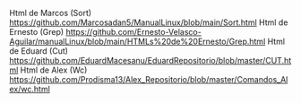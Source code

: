 Html de Marcos (Sort)
https://github.com/Marcosadan5/ManualLinux/blob/main/Sort.html
Html de Ernesto (Grep)
https://github.com/Ernesto-Velasco-Aguilar/manualLinux/blob/main/HTMLs%20de%20Ernesto/Grep.html
Html de Eduard (Cut)
https://github.com/EduardMacesanu/EduardRepositorio/blob/master/CUT.html
Html de Alex (Wc)
https://github.com/Prodisma13/Alex_Repositorio/blob/master/Comandos_Alex/wc.html

